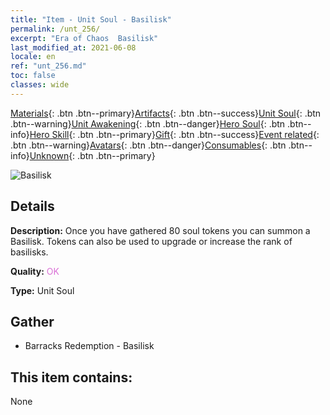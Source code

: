 ```yaml
---
title: "Item - Unit Soul - Basilisk"
permalink: /unt_256/
excerpt: "Era of Chaos  Basilisk"
last_modified_at: 2021-06-08
locale: en
ref: "unt_256.md"
toc: false
classes: wide
---
```

 [Materials](/Items/){: .btn .btn--primary}[Artifacts](/Items/Artifacts/){: .btn .btn--success}[Unit Soul](/Items/UnitSoul/){: .btn .btn--warning}[Unit Awakening](/Items/UnitAwakening/){: .btn .btn--danger}[Hero Soul](/Items/HeroSoul/){: .btn .btn--info}[Hero Skill](/Items/HeroSkill/){: .btn .btn--primary}[Gift](/Items/Gift/){: .btn .btn--success}[Event related](/Items/Events/){: .btn .btn--warning}[Avatars](/Items/Avatars/){: .btn .btn--danger}[Consumables](/Items/Consumables/){: .btn .btn--info}[Unknown](/Items/Unknown/){: .btn .btn--primary}

 ![Basilisk](/images/u/ti_xiyi.jpg)

## Details
 **Description:** Once you have gathered 80 soul tokens you can summon a Basilisk. Tokens can also be used to upgrade or increase the rank of basilisks.

 **Quality:** <span style="color: #DA70D6">OK</span>

 **Type:** Unit Soul

## Gather

*    Barracks Redemption - Basilisk 

## This item contains:

  None

